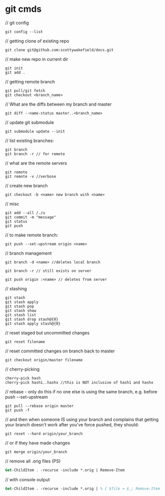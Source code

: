 git cmds
===

// git config
```shell
git config --list
```

// getting clone of existing repo
```shell
git clone git@github.com:scottywakefield/docs.git
```

// make new repo in current dir
```shell
git init
git add .
```

// getting remote branch
```shell
git pull/git fetch
git checkout <branch_name>
```

// What are the diffs between my branch and master
```shell
git diff --name-status master..<branch_name>
```

// update git submodule
```shell
git submodule update --init
```

// list existing branches:
```shell
git branch
git branch -r // for remote
```

// what are the remote servers
```shell
git remote
git remote -v //verbose
```

// create new branch
```shell
git checkout -b <name> new branch with <name>
```

// misc
```shell
git add --all /./u
git commit -m "message"
git status
git push
```

// to make remote branch:
```shell
git push --set-upstream origin <name>
```

// branch management
```shell
git branch -d <name> //deletes local branch

git branch -r // still exists on server

git push origin :<name> // deletes from server
```

// stashing
```shell
git stash
git stash apply
git stash pop
git stash show
git stash list
git stash drop stash@{0}
git stash apply stash@{0}
```

// reset staged but uncommitted changes
```shell
git reset filename
```

// reset committed changes on branch back to master
```shell
git checkout origin/master filename
```

// cherry-picking
```shell
cherry-pick hash
cherry-pick hash1..hashx //this is NOT inclusive of hash1 and hashx
```

// rebase - only do this if no one else is using the same branch, e.g. before push --set-upstream
```shell
git pull --rebase origin master
git push -f
```

// and then when someone IS using your branch and complains that getting your branch doesn't work after you've force pushed, they should:
```shell
git reset --hard origin/your_branch
```

// or if they have made changes
```shell
git merge origin/your_branch
```

// remove all .orig files (PS)
```ps
Get-ChildItem . -recurse -include *.orig | Remove-Item
```
// with console output
```ps
Get-ChildItem . -recurse -include *.orig | % { $file = $_; Remove-Item $file.FullName; "Deleted file: $($file.FullName)" }
```
